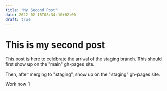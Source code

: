 ```yaml
---
title: "My Second Post"
date: 2022-02-18T08:34:10+02:00
draft: true
---
```


# This is my second post

This post is here to celebrate the arrival of the staging branch. This should first show up on the "main" gh-pages site.

Then, after merging to "staging", show up on the "staging" gh-pages site.

Work now 1
